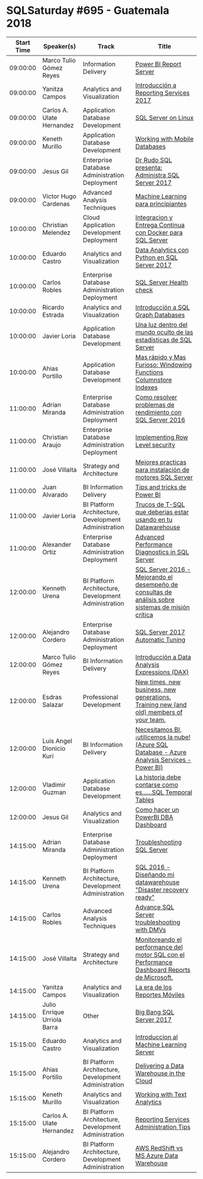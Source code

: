 # SQLSaturday #695 - Guatemala 2018
Start Time|Speaker(s)|Track|Title
---|---|---|---
09:00:00|Marco Tulio Gómez Reyes|Information Delivery|[Power BI Report Server](70440.md)
09:00:00|Yanitza Campos|Analytics and Visualization|[Introducción a Reporting Services 2017](70508.md)
09:00:00|Carlos A. Ulate Hernandez|Application  Database Development|[SQL Server on Linux](70509.md)
09:00:00|Keneth Murillo|Application  Database Development|[Working with Mobile Databases](71409.md)
09:00:00|Jesus Gil|Enterprise Database Administration  Deployment|[Dr Rudo SQL presenta: Administra SQL Server 2017](72401.md)
09:00:00|Victor Hugo Cardenas|Advanced Analysis Techniques|[Machine Learning para principiantes](72951.md)
10:00:00|Christian Melendez|Cloud Application Development  Deployment|[Integracion y Entrega Continua con Docker para SQL Server](69571.md)
10:00:00|Eduardo Castro|Analytics and Visualization|[Data Analytics con Python en SQL Server 2017](69573.md)
10:00:00|Carlos Robles|Enterprise Database Administration  Deployment|[SQL Server Health check](69834.md)
10:00:00|Ricardo Estrada|Analytics and Visualization|[Introducción a SQL Graph Databases](71309.md)
10:00:00|Javier Loria|Application  Database Development|[Una luz dentro del mundo oculto de las estadísticas de SQL Server](72571.md)
10:00:00|Ahias Portillo|Application  Database Development|[Mas rápido y Mas Furioso: Windowing Functions  Columnstore Indexes](73739.md)
11:00:00|Adrian Miranda|Enterprise Database Administration  Deployment|[Como resolver problemas de rendimiento con SQL Server 2016](68954.md)
11:00:00|Christian Araujo|Enterprise Database Administration  Deployment|[Implementing Row Level security](69640.md)
11:00:00|José Villalta|Strategy and Architecture|[Mejores practicas para instalación de motores SQL Server](69967.md)
11:00:00|Juan Alvarado|BI Information Delivery|[Tips and tricks de Power BI](72378.md)
11:00:00|Javier Loria|BI Platform Architecture, Development  Administration|[Trucos de T-SQL que deberias estar usando en tu Datawarehouse](72574.md)
11:00:00|Alexander Ortiz|Enterprise Database Administration  Deployment|[Advanced Performance Diagnostics in SQL Server](72987.md)
12:00:00|Kenneth Urena|BI Platform Architecture, Development  Administration|[SQL Server 2016 - Mejorando el desempeño de consultas de análisis sobre sistemas de misión crítica](69177.md)
12:00:00|Alejandro Cordero|Enterprise Database Administration  Deployment|[SQL Server 2017 Automatic Tuning](69483.md)
12:00:00|Marco Tulio Gómez Reyes|BI Information Delivery|[Introducción a Data Analysis Expressions (DAX)](69577.md)
12:00:00|Esdras Salazar|Professional Development|[New times, new business, new generations.  Training new (and old) members of your team.](69920.md)
12:00:00|Luis Angel Dionicio Kuri|BI Information Delivery|[Necesitamos BI, ¡utilicemos la nube! (Azure SQL Database - Azure Analysis Services - Power BI)](70452.md)
12:00:00|Vladimir Guzman|Application  Database Development|[La historia debe contarse como es......SQL Temporal Tables](70596.md)
12:00:00|Jesus Gil|Analytics and Visualization|[Como hacer un  PowerBI DBA Dashboard](72402.md)
14:15:00|Adrian Miranda|Enterprise Database Administration  Deployment|[Troubleshooting SQL Server](68953.md)
14:15:00|Kenneth Urena|BI Platform Architecture, Development  Administration|[SQL 2016 - Diseñando mi datawarehouse "Disaster recovery ready"](69175.md)
14:15:00|Carlos Robles|Advanced Analysis Techniques|[Advance SQL Server troubleshooting with DMVs](69835.md)
14:15:00|José Villalta|Strategy and Architecture|[Monitoreando el performance del motor SQL con el Performance Dashboard Reports de Microsoft.](69971.md)
14:15:00|Yanitza Campos|Analytics and Visualization|[La era de los Reportes Móviles](70542.md)
14:15:00|Julio Enrique Urriola Barra|Other|[Big Bang SQL Server 2017](70594.md)
15:15:00|Eduardo Castro|Analytics and Visualization|[Introduccion al Machine Learning Server](69855.md)
15:15:00|Ahias Portillo|BI Platform Architecture, Development  Administration|[Delivering a Data Warehouse in the Cloud](70358.md)
15:15:00|Keneth Murillo|Analytics and Visualization|[Working with Text Analytics](70405.md)
15:15:00|Carlos A. Ulate Hernandez|BI Platform Architecture, Development  Administration|[Reporting Services Administration Tips](70511.md)
15:15:00|Alejandro Cordero|BI Platform Architecture, Development  Administration|[AWS RedShift vs MS Azure Data Warehouse](72526.md)
